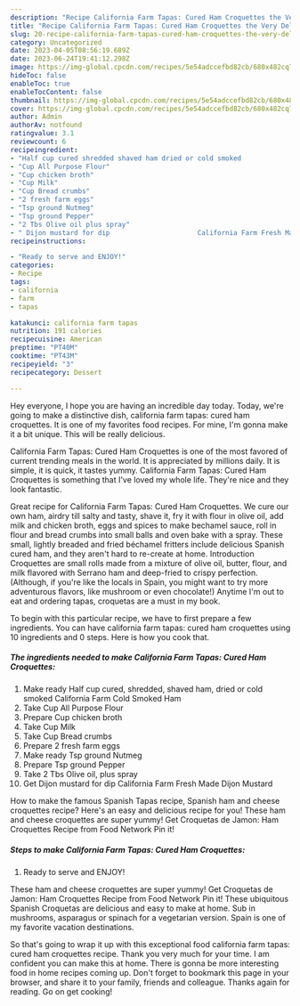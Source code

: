 ```yaml
---
description: "Recipe California Farm Tapas: Cured Ham Croquettes the Very Delicious"
title: "Recipe California Farm Tapas: Cured Ham Croquettes the Very Delicious"
slug: 20-recipe-california-farm-tapas-cured-ham-croquettes-the-very-delicious
category: Uncategorized
date: 2023-04-05T08:56:19.689Z
date: 2023-06-24T19:41:12.298Z
image: https://img-global.cpcdn.com/recipes/5e54adccefbd82cb/680x482cq70/california-farm-tapas-cured-ham-croquettes-recipe-main-photo.jpg
hideToc: false
enableToc: true
enableTocContent: false
thumbnail: https://img-global.cpcdn.com/recipes/5e54adccefbd82cb/680x482cq70/california-farm-tapas-cured-ham-croquettes-recipe-main-photo.jpg
cover: https://img-global.cpcdn.com/recipes/5e54adccefbd82cb/680x482cq70/california-farm-tapas-cured-ham-croquettes-recipe-main-photo.jpg
author: Admin
authorAv: notfound
ratingvalue: 3.1
reviewcount: 6
recipeingredient:
- "Half cup cured shredded shaved ham dried or cold smoked                      California Farm Cold Smoked Ham"
- "Cup All Purpose Flour"
- "Cup chicken broth"
- "Cup Milk"
- "Cup Bread crumbs"
- "2 fresh farm eggs"
- "Tsp ground Nutmeg"
- "Tsp ground Pepper"
- "2 Tbs Olive oil plus spray"
- " Dijon mustard for dip                      California Farm Fresh Made Dijon Mustard"
recipeinstructions:

- "Ready to serve and ENJOY!"
categories:
- Recipe
tags:
- california
- farm
- tapas

katakunci: california farm tapas 
nutrition: 191 calories
recipecuisine: American
preptime: "PT40M"
cooktime: "PT43M"
recipeyield: "3"
recipecategory: Dessert

---
```



Hey everyone, I hope you are having an incredible day today. Today, we're going to make a distinctive dish, california farm tapas: cured ham croquettes. It is one of my favorites food recipes. For mine, I'm gonna make it a bit unique. This will be really delicious.

California Farm Tapas: Cured Ham Croquettes is one of the most favored of current trending meals in the world. It is appreciated by millions daily. It is simple, it is quick, it tastes yummy. California Farm Tapas: Cured Ham Croquettes is something that I've loved my whole life. They're nice and they look fantastic.

Great recipe for California Farm Tapas: Cured Ham Croquettes. We cure our own ham, airdry till salty and tasty, shave it, fry it with flour in olive oil, add milk and chicken broth, eggs and spices to make bechamel sauce, roll in flour and bread crumbs into small balls and oven bake with a spray. These small, lightly breaded and fried béchamel fritters include delicious Spanish cured ham, and they aren&#39;t hard to re-create at home. Introduction Croquettes are small rolls made from a mixture of olive oil, butter, flour, and milk flavored with Serrano ham and deep-fried to crispy perfection. (Although, if you&#39;re like the locals in Spain, you might want to try more adventurous flavors, like mushroom or even chocolate!) Anytime I&#39;m out to eat and ordering tapas, croquetas are a must in my book.


To begin with this particular recipe, we have to first prepare a few ingredients. You can have california farm tapas: cured ham croquettes using 10 ingredients and 0 steps. Here is how you cook that.

<!--inarticleads1-->

##### The ingredients needed to make California Farm Tapas: Cured Ham Croquettes:

1. Make ready Half cup cured, shredded, shaved ham, dried or cold smoked                      California Farm Cold Smoked Ham
1. Take Cup All Purpose Flour
1. Prepare Cup chicken broth
1. Take Cup Milk
1. Take Cup Bread crumbs
1. Prepare 2 fresh farm eggs
1. Make ready Tsp ground Nutmeg
1. Prepare Tsp ground Pepper
1. Take 2 Tbs Olive oil, plus spray
1. Get  Dijon mustard for dip                      California Farm Fresh Made Dijon Mustard


How to make the famous Spanish Tapas recipe, Spanish ham and cheese croquettes recipe? Here&#39;s an easy and delicious recipe for you! These ham and cheese croquettes are super yummy! Get Croquetas de Jamon: Ham Croquettes Recipe from Food Network Pin it! 

<!--inarticleads2-->

##### Steps to make California Farm Tapas: Cured Ham Croquettes:


1. Ready to serve and ENJOY!

These ham and cheese croquettes are super yummy! Get Croquetas de Jamon: Ham Croquettes Recipe from Food Network Pin it! These ubiquitous Spanish Croquetas are delicious and easy to make at home. Sub in mushrooms, asparagus or spinach for a vegetarian version. Spain is one of my favorite vacation destinations. 

So that's going to wrap it up with this exceptional food california farm tapas: cured ham croquettes recipe. Thank you very much for your time. I am confident you can make this at home. There is gonna be more interesting food in home recipes coming up. Don't forget to bookmark this page in your browser, and share it to your family, friends and colleague. Thanks again for reading. Go on get cooking!
